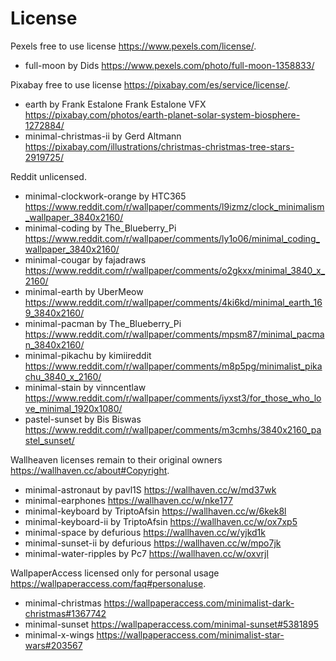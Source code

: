 # License

Pexels free to use license <https://www.pexels.com/license/>.

- full-moon by Dids <https://www.pexels.com/photo/full-moon-1358833/>

Pixabay free to use license <https://pixabay.com/es/service/license/>.

- earth by Frank Estalone Frank Estalone VFX <https://pixabay.com/photos/earth-planet-solar-system-biosphere-1272884/>
- minimal-christmas-ii by Gerd Altmann <https://pixabay.com/illustrations/christmas-christmas-tree-stars-2919725/>

Reddit unlicensed.

- minimal-clockwork-orange by HTC365 <https://www.reddit.com/r/wallpaper/comments/l9izmz/clock_minimalism_wallpaper_3840x2160/>
- minimal-coding by The_Blueberry_Pi <https://www.reddit.com/r/wallpaper/comments/ly1o06/minimal_coding_wallpaper_3840x2160/>
- minimal-cougar by fajadraws <https://www.reddit.com/r/wallpaper/comments/o2gkxx/minimal_3840_x_2160/>
- minimal-earth by UberMeow <https://www.reddit.com/r/wallpaper/comments/4ki6kd/minimal_earth_169_3840x2160/>
- minimal-pacman by The_Blueberry_Pi <https://www.reddit.com/r/wallpaper/comments/mpsm87/minimal_pacman_3840x2160/>
- minimal-pikachu by kimiireddit <https://www.reddit.com/r/wallpaper/comments/m8p5pg/minimalist_pikachu_3840_x_2160/>
- minimal-stain by vinncentlaw <https://www.reddit.com/r/wallpaper/comments/iyxst3/for_those_who_love_minimal_1920x1080/>
- pastel-sunset by Bis Biswas <https://www.reddit.com/r/wallpaper/comments/m3cmhs/3840x2160_pastel_sunset/>

Wallheaven licenses remain to their original owners <https://wallhaven.cc/about#Copyright>.

- minimal-astronaut by pavl1S <https://wallhaven.cc/w/md37wk>
- minimal-earphones <https://wallhaven.cc/w/nke177>
- minimal-keyboard by TriptoAfsin <https://wallhaven.cc/w/6kek8l>
- minimal-keyboard-ii by TriptoAfsin <https://wallhaven.cc/w/ox7xp5>
- minimal-space by defurious <https://wallhaven.cc/w/yjkd1k>
- minimal-sunset-ii by defurious <https://wallhaven.cc/w/mpo7jk>
- minimal-water-ripples by Pc7 <https://wallhaven.cc/w/oxvrjl>

WallpaperAccess licensed only for personal usage <https://wallpaperaccess.com/faq#personaluse>.

- minimal-christmas <https://wallpaperaccess.com/minimalist-dark-christmas#1367742>
- minimal-sunset <https://wallpaperaccess.com/minimal-sunset#5381895>
- minimal-x-wings <https://wallpaperaccess.com/minimalist-star-wars#203567>
